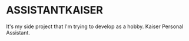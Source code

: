 # ASSISTANTKAISER
It's my side project that I'm trying to develop as a hobby. Kaiser Personal Assistant.
